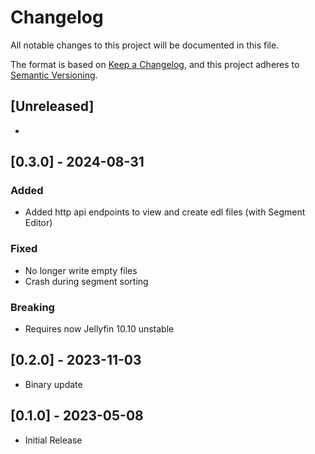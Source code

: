 # Changelog

All notable changes to this project will be documented in this file.

The format is based on [Keep a Changelog](https://keepachangelog.com/en/1.0.0/),
and this project adheres to [Semantic Versioning](https://semver.org/spec/v2.0.0.html).

## [Unreleased]

-

## [0.3.0] - 2024-08-31

### Added

- Added http api endpoints to view and create edl files (with Segment Editor)

### Fixed

- No longer write empty files
- Crash during segment sorting

### Breaking

- Requires now Jellyfin 10.10 unstable

## [0.2.0] - 2023-11-03

- Binary update

## [0.1.0] - 2023-05-08

- Initial Release
